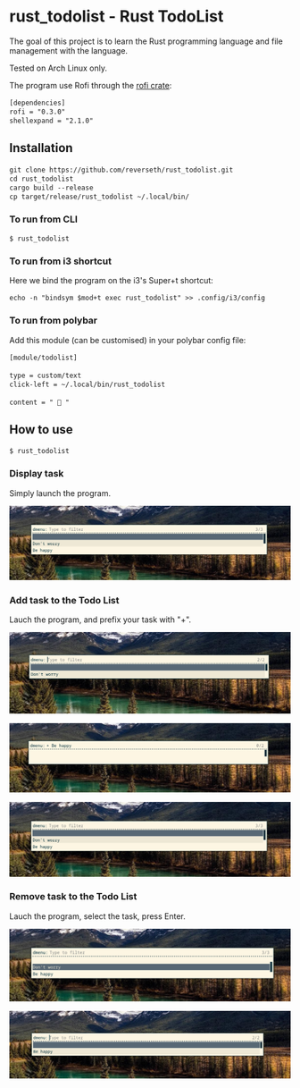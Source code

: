 # rust_todolist - Rust TodoList

The goal of this project is to learn the Rust programming language and file management with the language.

Tested on Arch Linux only.

The program use Rofi through the [rofi crate](https://crates.io/crates/rofi):

```
[dependencies]
rofi = "0.3.0"
shellexpand = "2.1.0"
```

## Installation

```
git clone https://github.com/reverseth/rust_todolist.git
cd rust_todolist
cargo build --release
cp target/release/rust_todolist ~/.local/bin/
```

### To run from CLI

```
$ rust_todolist
```

### To run from i3 shortcut

Here we bind the program on the i3's Super+t shortcut:

```
echo -n "bindsym $mod+t exec rust_todolist" >> .config/i3/config
```

### To run from polybar

Add this module (can be customised) in your polybar config file:

```
[module/todolist]

type = custom/text
click-left = ~/.local/bin/rust_todolist

content = "  "

```

## How to use

```
$ rust_todolist
```

### Display task

Simply launch the program.

![Display tasks](_img/add3.png)

### Add task to the Todo List

Lauch the program, and prefix your task with "+".

![Add tasks 1](_img/add1.png)

![Add tasks 2](_img/add2.png)

![Add tasks 3](_img/add3.png)

### Remove task to the Todo List

Lauch the program, select the task, press Enter.

![Delete tasks 1](_img/del1.png)

![Delete tasks 2](_img/del2.png)

